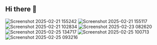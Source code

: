 ## Hi there 👋

<!--
**xavierburton/Xavierburton** is a ✨ _special_ ✨ repository because its `README.md` (this file) appears on your GitHub profile.

Here are some ideas to get you started:

- 🔭 I’m currently working on ...
- 🌱 I’m currently learning ...
- 👯 I’m looking to collaborate on ...
- 🤔 I’m looking for help with ...
- 💬 Ask me about ...
- 📫 How to reach me: ...
- 😄 Pronouns: ...
- ⚡ Fun fact: ...
-->
![Screenshot 2025-02-21 155242](https://github.com/user-attachments/assets/bc2a9407-21ee-483b-a545-2884d5d5068c)
![Screenshot 2025-02-21 155117](https://github.com/user-attachments/assets/23b4b832-08e8-4a3c-902b-7f24be0b9fea)
![Screenshot 2025-02-21 102834](https://github.com/user-attachments/assets/2bac473c-c948-4aa9-98a5-16be25069947)
![Screenshot 2025-02-23 082620](https://github.com/user-attachments/assets/c3ec3112-4329-4a74-abe0-de7d6d97d13d)
![Screenshot 2025-02-25 134717](https://github.com/user-attachments/assets/d0b2274c-3f5c-45a9-8e86-6bee9e38ddf3)
![Screenshot 2025-02-25 100713](https://github.com/user-attachments/assets/104d1560-d8b1-4098-ad40-be612b521609)
![Screenshot 2025-02-25 093216](https://github.com/user-attachments/assets/403a26a1-b97c-4bd9-87de-4387a6a51a1f)
